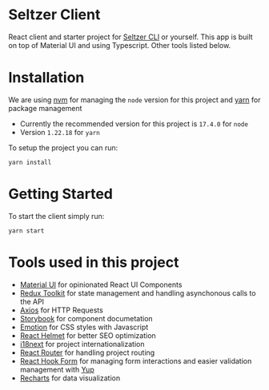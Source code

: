 # Seltzer Client

React client and starter project for [Seltzer CLI](https://github.com/fizzypop-studio/seltzer) or yourself. This app is built on top of Material UI and using Typescript. Other tools listed below.

# Installation

We are using [nvm](https://github.com/nvm-sh/nvm) for managing the `node` version for this project and [yarn](https://yarnpkg.com/getting-started/install) for package management

- Currently the recommended version for this project is `17.4.0` for `node`
- Version `1.22.18` for `yarn`

To setup the project you can run:

```shell
yarn install
```
# Getting Started

To start the client simply run:

```shell
yarn start
```

# Tools used in this project

- [Material UI](https://mui.com/material-ui/getting-started/overview/) for opinionated React UI Components
- [Redux Toolkit](https://redux-toolkit.js.org/introduction/getting-started) for state management and handling asynchonous calls to the API
- [Axios](https://axios-http.com/docs/intro) for HTTP Requests
- [Storybook](https://storybook.js.org/docs/react/get-started/introduction) for component documetation
- [Emotion](https://emotion.sh/docs/introduction) for CSS styles with Javascript
- [React Helmet](https://github.com/nfl/react-helmet) for better SEO optimization
- [i18next](https://react.i18next.com/) for project internationalization
- [React Router](https://v5.reactrouter.com/web/guides/quick-start) for handling project routing
- [React Hook Form](https://react-hook-form.com/get-started) for managing form interactions and easier validation management with [Yup](https://github.com/jquense/yup)
- [Recharts](https://recharts.org/en-US/) for data visualization

